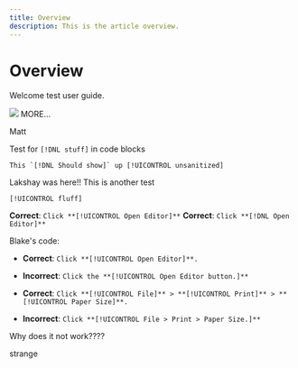 ```yaml
---
title: Overview
description: This is the article overview.
---
```

# Overview

Welcome test user guide.

![](https://11points.com/wp-content/uploads/2008/08/underconstruction.gif)
MORE...

Matt

<!--
This is the landing page of the user guide. It should be the first list item in the TOC.md file.

See other user landing pages to get ideas.
-->

Test for `[!DNL stuff]` in code blocks

```
This `[!DNL Should show]` up [!UICONTROL unsanitized]
```


Lakshay was here!!
This is another test

`[!UICONTROL fluff]`

**Correct**: `Click **[!UICONTROL Open Editor]**`
**Correct**: `Click **[!DNL Open Editor]**`

Blake's code:

* **Correct**: `Click **[!UICONTROL Open Editor]**.`
* **Incorrect**: `Click the **[!UICONTROL Open Editor button.]**`

* **Correct**: `Click **[!UICONTROL File]** > **[!UICONTROL Print]** > **[!UICONTROL Paper Size]**.`
* **Incorrect**: `Click **[!UICONTROL File > Print > Paper Size.]**`


Why does it not work????

strange
